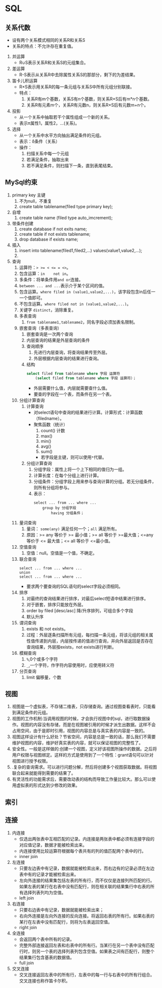 # SQL
## 关系代数
* 设有两个关系模式相同的关系R和关系S
* 关系的特点：不允许存在重复值。
1. 并运算
	* R∪S表示关系R和关系S的元组集合。
2. 差运算
	* R-S表示从关系R中去除属性关系S的那部分，剩下的为差结果。
3. 笛卡儿积运算
	* R×S表示用关系R的每一条元组与关系S中所有元组分别联接。
	* 特点：
		1. 关系R有m个基数，关系S有n个基数，则关系R×S后有m*n个基数。
		2. 关系R有元素m个，关系R有元数n，则关系R×S后有元数m+n个。
4. 投影
	* 从一个关系中抽取若干个属性组成一个新的关系。
	* 表示π属性1，属性2，...(关系)。
5. 选择
	* 从一个关系中水平方向抽出满足条件的元组。
	* 表示：δ条件（关系）
	* 操作：
		1. 扫描关系中每一个元组
		2. 若满足条件，抽取出来
		3. 若不满足条件，则扫描下一条，直到表尾结束。

## MySql约束
1. primary key 主键 
	1. 不为null，不重复
	2. create table tablename(filed type primary key);
2. 自增
	1. create table name (filed type auto_imcrement);
3. 带条件创建
	1. create database if not exits name;
	2. create table if not exists tablename;
	3. drop database if exists name;
4. 插入
	1. insert into tablename(filed1,filed2,...) values(value1,value2,...);
	2. 
4. 查询
	1. 运算符：`> >= < <= = <>`。
	2. 包含运算：`in    not in`。
	3. 多条件：将单条件用`and or`连接。
	4. `between ... and ...`表示介于某个区间的值。
	5. 包含运算。`where filed in (value1,value2,...)`，该字段包含in后任一一个值即可。
	6. 不包含运算。`where filed not in (value1,value2,...)`。
	7. 关键字 `distinct`，消除重复。
	8. 多表查询
		1. `from tablename1,tablename2`，同名字段必须加表名限制。
	9. 嵌套查询（多表查询）
		1. 嵌套查询是一次两个查询
		2. 内层查询的结果是外层查询的条件
		3. 查询顺序
			1. 先进行内层查询，将查询结果传至外层。
			2. 外层根据内层查询的结果进行查询。
		4. 结构
			````SQL
			select filed from tablename where 字段 运算符
				(select filed from tablename where 字段 运算符）；
			````
			* 外层需要什么值，内层就需要查什么值。
			* 要查的字段在一个表，而条件在另一个表。
	5. 分组计算查询
		1. 计算查询
			* 对select语句中查询的结果进行计算。计算形式：计算函数（filedname）。
			* 聚焦函数（统计）
				1. count() 计数
				2. max()
				3. min()
				4. avg()
				5. sum()
				* 若字段是主键，则可以使用`*`代替。
		2. 分组计算查询
			1. 分组字段：属性上将一个上下相同的值归为一组。
			2. 计算长度：在每个分组上进行计算。
			3. 分组条件：分组字段上用来参与查询计算的分组。若无分组条件，则所有分组将参与。
			4. 表示：
				````
				select ... from ... where ...
					group by 分组字段
						having 分组条件；
				````
	6. 量词查询
		1. 量词： `some(any)` 满足任何一个；`all` 满足所有。
		2. 原因：>= any 等价于 >= 最小值；>= all 等价于 >=最大值；<=any 等价于 <= 最大值；<= all 等价于 <=最小值。
	7. 空值查询
		1. 空值：null。空值是一个值，不确定。
	8. 联合查询
		````
		select ... from ... where ...
		union
		select ... from ... where ...
		````
		* 要求两个要查询的SQL语句的select字段必须相同。
	9. 排序
		1. 对最终的查询结果进行排序，对最后select短语中结果进行排序。
		2. 对于嵌套，排序只能放在外层。
		3. order by filed [desc/asc] 降/升序排列，可组合多个字段
		4. 默认升序
	10. 谓词查询
		1. exists 和 not exists。
		2. 过程：外层逐条扫描所有元组，每扫描一条元组，将该元组的相关属性值传递到内层，内层按传递的值进行查询，并向外层返回是否存在查询结果，外层按exists，not exists进行判断。
	11. 模糊查询
		1. ````%````,0个或多个字符
		2. ````_````,一个字符，作字符内容使用时，应使用转义符
	12. 分页查询
		1. limit 偏移量，个数
## 视图
1. 视图是一个虚拟表，不存储二维表，只存储查询。通过视图查看表时，只能看到满足条件的元组。
1. 视图的工作机制:当调用视图的时候，才会执行视图中的sql，进行取数据操作。视图的内容没有存储，而是在视图被引用的时候才派生出数据。这样不会占用空间，由于是即时引用，视图的内容总是与真实表的内容是一致的。
2. 视图这样设计有什么好处？节省空间，内容是总是一致的话，那么我们不需要维护视图的内容，维护好真实表的内容，就可以保证视图的完整性了。
3. 安全性。一般是这样做的:创建一个视图，定义好该视图所操作的数据。之后将用户权限与视图绑定。这样的方式是使用到了一个特性：grant语句可以针对视图进行授予权限。
4. .复杂的查询需求。可以进行问题分解，然后将创建多个视图获取数据。将视图联合起来就能得到需要的结果了。
5. 有灵活性的功能需求后，需要改动表的结构而导致工作量比较大。那么可以使用虚拟表的形式达到少修改的效果。
## 索引
## 连接
1. 内连接
	* 仅选出两张表中互相匹配的记录。内连接是两张表中都必须有连接字段的对应值记录，数据才能被检索出来。
	* 内连接使用比较运算符根据每个表共有的列的值匹配两个表中的行。
	* inner join
2. 左连接
	* 只要左边表中有记录，数据就能被检索出来，而右边有的记录必须在左边表中有的记录才能被检索出来。
	* 左向外连接的结果集包括左表的所有行，而不仅仅是连接列所匹配的行。如果左表的某行在右表中没有匹配行，则在相关联的结果集行中右表的所有选择列表列均为空值。
	* left join
3. 右连接
	* 只要右边表中有记录，数据就能被检索出来；
	* 右向外连接是左向外连接的反向连接。将返回右表的所有行。如果右表的某行在左表中没有匹配行，则将为左表返回空值。 
	* right join
4. 全连接
	* 会返回两个表中所有的记录。
	* 完整外部连接返回左表和右表中的所有行。当某行在另一个表中没有匹配行时，则另一个表的选择列表列包含空值。如果表之间有匹配行，则整个结果集行包含基表的数据值。
	* full join
5. 交叉连接
	* 交叉连接返回左表中的所有行，左表中的每一行与右表中的所有行组合。交叉连接也称作笛卡尔积。
